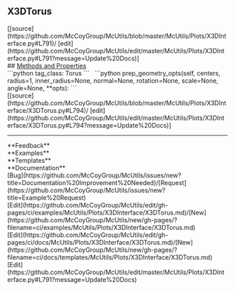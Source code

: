 ## <a id="McUtils.Plots.X3DInterface.X3DTorus">X3DTorus</a> 

<div class="docs-source-link" markdown="1">
[[source](https://github.com/McCoyGroup/McUtils/blob/master/McUtils/Plots/X3DInterface.py#L791)/
[edit](https://github.com/McCoyGroup/McUtils/edit/master/McUtils/Plots/X3DInterface.py#L791?message=Update%20Docs)]
</div>









<div class="collapsible-section">
 <div class="collapsible-section collapsible-section-header" markdown="1">
## <a class="collapse-link" data-toggle="collapse" href="#methods" markdown="1"> Methods and Properties</a> <a class="float-right" data-toggle="collapse" href="#methods"><i class="fa fa-chevron-down"></i></a>
 </div>
 <div class="collapsible-section collapsible-section-body collapse show" id="methods" markdown="1">
 ```python
tag_class: Torus
```
<a id="McUtils.Plots.X3DInterface.X3DTorus.prep_geometry_opts" class="docs-object-method">&nbsp;</a> 
```python
prep_geometry_opts(self, centers, radius=1, inner_radius=None, normal=None, rotation=None, scale=None, angle=None, **opts): 
```
<div class="docs-source-link" markdown="1">
[[source](https://github.com/McCoyGroup/McUtils/blob/master/McUtils/Plots/X3DInterface/X3DTorus.py#L794)/
[edit](https://github.com/McCoyGroup/McUtils/edit/master/McUtils/Plots/X3DInterface/X3DTorus.py#L794?message=Update%20Docs)]
</div>
 </div>
</div>












---


<div markdown="1" class="text-secondary">
<div class="container">
  <div class="row">
   <div class="col" markdown="1">
**Feedback**   
</div>
   <div class="col" markdown="1">
**Examples**   
</div>
   <div class="col" markdown="1">
**Templates**   
</div>
   <div class="col" markdown="1">
**Documentation**   
</div>
   <div class="col" markdown="1">
   
</div>
   <div class="col" markdown="1">
   
</div>
   <div class="col" markdown="1">
   
</div>
</div>
  <div class="row">
   <div class="col" markdown="1">
[Bug](https://github.com/McCoyGroup/McUtils/issues/new?title=Documentation%20Improvement%20Needed)/[Request](https://github.com/McCoyGroup/McUtils/issues/new?title=Example%20Request)   
</div>
   <div class="col" markdown="1">
[Edit](https://github.com/McCoyGroup/McUtils/edit/gh-pages/ci/examples/McUtils/Plots/X3DInterface/X3DTorus.md)/[New](https://github.com/McCoyGroup/McUtils/new/gh-pages/?filename=ci/examples/McUtils/Plots/X3DInterface/X3DTorus.md)   
</div>
   <div class="col" markdown="1">
[Edit](https://github.com/McCoyGroup/McUtils/edit/gh-pages/ci/docs/McUtils/Plots/X3DInterface/X3DTorus.md)/[New](https://github.com/McCoyGroup/McUtils/new/gh-pages/?filename=ci/docs/templates/McUtils/Plots/X3DInterface/X3DTorus.md)   
</div>
   <div class="col" markdown="1">
[Edit](https://github.com/McCoyGroup/McUtils/edit/master/McUtils/Plots/X3DInterface.py#L791?message=Update%20Docs)   
</div>
   <div class="col" markdown="1">
   
</div>
   <div class="col" markdown="1">
   
</div>
   <div class="col" markdown="1">
   
</div>
</div>
</div>
</div>